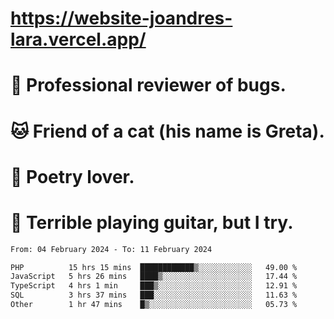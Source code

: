 # https://website-joandres-lara.vercel.app/
# 🐛 Professional reviewer of bugs.
# 🐱 Friend of a cat (his name is Greta).
# 📜 Poetry lover.
# 🎸 Terrible playing guitar, but I try.

<!--START_SECTION:waka-->

```txt
From: 04 February 2024 - To: 11 February 2024

PHP          15 hrs 15 mins  ████████████▒░░░░░░░░░░░░   49.00 %
JavaScript   5 hrs 26 mins   ████▒░░░░░░░░░░░░░░░░░░░░   17.44 %
TypeScript   4 hrs 1 min     ███▒░░░░░░░░░░░░░░░░░░░░░   12.91 %
SQL          3 hrs 37 mins   ███░░░░░░░░░░░░░░░░░░░░░░   11.63 %
Other        1 hr 47 mins    █▒░░░░░░░░░░░░░░░░░░░░░░░   05.73 %
```

<!--END_SECTION:waka-->
